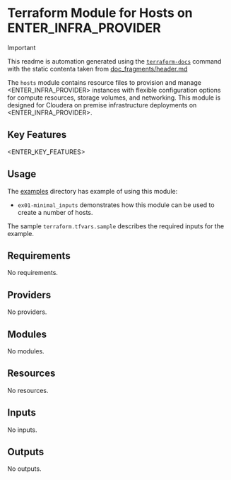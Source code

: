 <!-- BEGIN_TF_DOCS -->
# Terraform Module for Hosts on ENTER\_INFRA\_PROVIDER

> [!IMPORTANT]  
> This readme is automation generated using the [`terraform-docs`](https://terraform-docs.io/) command with the static contenta taken from [doc\_fragments/header.md](doc\_fragments/header.md)

The `hosts` module contains resource files to provision and manage <ENTER\_INFRA\_PROVIDER> instances with flexible configuration options for compute resources, storage volumes, and networking. This module is designed for Cloudera on premise infrastructure deployments on <ENTER\_INFRA\_PROVIDER>.

## Key Features

<ENTER\_KEY\_FEATURES>

## Usage

The [examples](./examples) directory has example of using this module:

* `ex01-minimal_inputs` demonstrates how this module can be used to create a number of hosts.

The sample `terraform.tfvars.sample` describes the required inputs for the example.

## Requirements

No requirements.

## Providers

No providers.

## Modules

No modules.

## Resources

No resources.

## Inputs

No inputs.

## Outputs

No outputs.
<!-- END_TF_DOCS -->